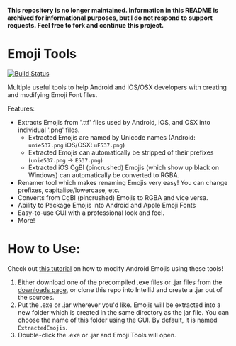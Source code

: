 **This repository is no longer maintained. Information in this README is archived for informational purposes, but I do not respond to support requests. Feel free to fork and continue this project.**

# Emoji Tools
[![Build Status](https://travis-ci.org/MitchTalmadge/Emoji-Tools.svg?branch=master)](https://travis-ci.org/MitchTalmadge/Emoji-Tools)

Multiple useful tools to help Android and iOS/OSX developers with creating and modifying Emoji Font files.

Features:
* Extracts Emojis from '.ttf' files used by Android, iOS, and OSX into individual '.png' files.
  * Extracted Emojis are named by Unicode names (Android: `unie537.png` iOS/OSX: `uE537.png`)
  * Extracted Emojis can automatically be stripped of their prefixes (`unie537.png` -> `E537.png`)
  * Extracted iOS CgBI (pincrushed) Emojis (which show up black on Windows) can automatically be converted to RGBA.
* Renamer tool which makes renaming Emojis very easy! You can change prefixes, capitalise/lowercase, etc.
* Converts from CgBI (pincrushed) Emojis to RGBA and vice versa.
* Ability to Package Emojis into Android and Apple Emoji Fonts
* Easy-to-use GUI with a professional look and feel.
* More!

# How to Use:
Check out [this tutorial](https://MitchTalmadge.com/2015/07/28/how-to-modify-android-emojis/) on how to modify Android Emojis using these tools!

1. Either download one of the precompiled .exe files or .jar files from the [downloads page](https://github.com/MitchTalmadge/Emoji-Tools/releases), or clone this repo into IntelliJ and create a .jar out of the sources.
2. Put the .exe or .jar wherever you'd like. Emojis will be extracted into a new folder which is created in the same directory as the jar file. You can choose the name of this folder using the GUI. By default, it is named `ExtractedEmojis`.
3. Double-click the .exe or .jar and Emoji Tools will open.
